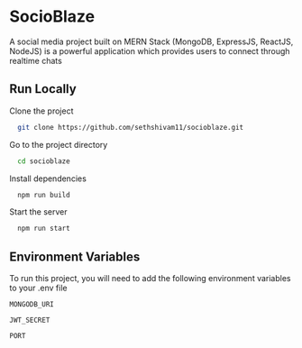 
# SocioBlaze

A social media project built on MERN Stack (MongoDB, ExpressJS, ReactJS, NodeJS) is a powerful application which provides users to connect through realtime chats



## Run Locally

Clone the project

```bash
  git clone https://github.com/sethshivam11/socioblaze.git
```

Go to the project directory

```bash
  cd socioblaze
```

Install dependencies

```bash
  npm run build
```

Start the server

```bash
  npm run start
```


## Environment Variables

To run this project, you will need to add the following environment variables to your .env file

`MONGODB_URI`

`JWT_SECRET`

`PORT`


